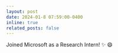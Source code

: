 ```yaml
---
layout: post
date: 2024-01-8 07:59:00-0400
inline: true
related_posts: false
---
```


Joined Microsoft as a Research Intern! :sparkles: :smile:
